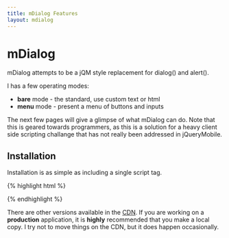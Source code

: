 ```yaml
---
title: mDialog Features
layout: mdialog
---
```


# mDialog

mDialog attempts to be a jQM style replacement for dialog() and alert().

I has a few operating modes:

 - **bare** mode - the standard, use custom text or html
 - **menu** mode - present a menu of buttons and inputs
 
The next few pages will give a glimpse of what mDialog can do.  Note that this is 
geared towards programmers, as this is a solution for a heavy client side scripting 
challange that has not really been addressed in jQueryMobile.

## Installation

Installation is as simple as including a single script tag.

{% highlight html %}
<script type="text/javascript" src="http://cdn.jtsage.com/windows/latest/jqm-windows.mdialog.js"></script>
{% endhighlight %}

There are other versions available in the [CDN](http://cdn.jtsage.com/windows/). 
If you are working on a **production** application, it is **highly** recommended 
that you make a local copy.  I try not to move things on the CDN, but it does happen
occasionally.
